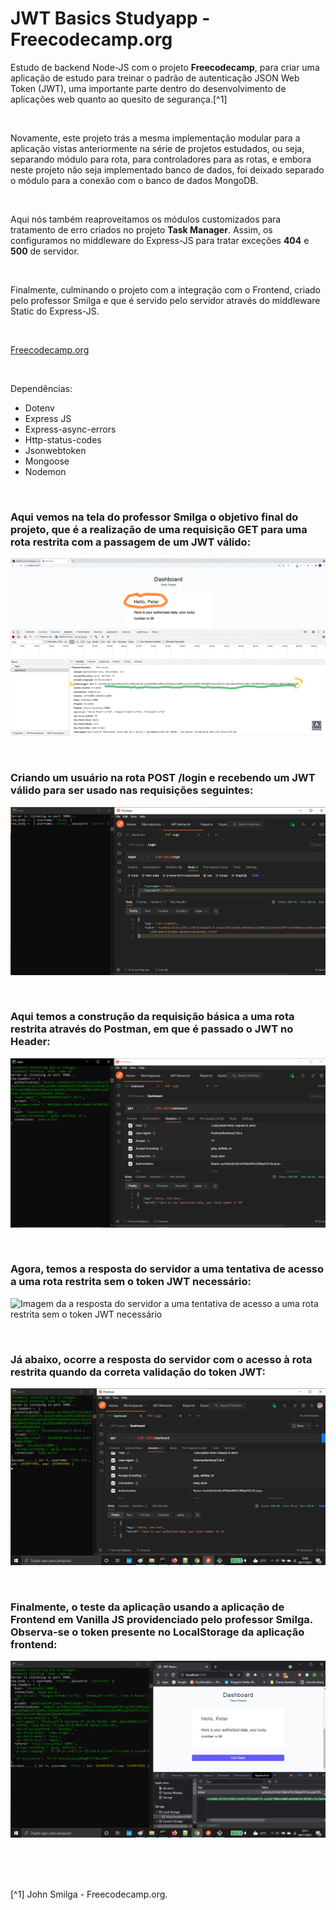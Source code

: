 # JWT Basics Studyapp - Freecodecamp.org


Estudo de backend Node-JS com o projeto **Freecodecamp**, para criar uma aplicação de estudo para treinar o padrão de autenticação JSON Web Token (JWT), uma importante parte dentro do desenvolvimento de aplicações web quanto ao quesito de segurança.[^1]


<br />




Novamente, este projeto trás a mesma implementação modular para a aplicação vistas anteriormente na série de projetos estudados, ou seja, separando módulo para rota, para controladores para as rotas, e embora neste projeto não seja implementado banco de dados, foi deixado separado o módulo para a conexão com o banco de dados MongoDB.


<br />

Aqui nós também reaproveitamos os módulos customizados para tratamento de erro criados no projeto **Task Manager**. Assim, os configuramos no middleware do Express-JS para tratar exceções **404** e **500** de servidor.

<br />

Finalmente, culminando o projeto com a integração com o Frontend, criado pelo professor Smilga e que é servido pelo servidor através do middleware Static do Express-JS.



<br />

[Freecodecamp.org](https://www.freecodecamp.org/learn/back-end-development-and-apis/)



<br />


Dependências:

- Dotenv
- Express JS
- Express-async-errors
- Http-status-codes
- Jsonwebtoken
- Mongoose
- Nodemon


<br />

### Aqui vemos na tela do professor Smilga o objetivo final do projeto, que é a realização de uma requisição GET para uma rota restrita com a passagem de um JWT válido:              
![Imagem o objetivo final do projeto](/public/images/objetivo-final-do-projeto-com-jwt.png)



<br />

### Criando um usuário na rota POST /login e recebendo um JWT válido para ser usado nas requisições seguintes:                
![Imagem do sucesso na criação de um usuário e do token JWT no sistema](/public/images/criando-user-e-retornando-jwt.png)




<br />

### Aqui temos a construção da requisição básica a uma rota restrita através do Postman, em que é passado o JWT no Header:                   
![Imagem da construção de uma requisição para rota restrita com um jwt](/public/images/construindo-uma-requisicao-contendo-jwt.png)





<br />

### Agora, temos a resposta do servidor a uma tentativa de acesso a uma rota restrita sem o token JWT necessário:                
![Imagem da a resposta do servidor a uma tentativa de acesso a uma rota restrita sem o token JWT necessário](/public/images/resposta-para-requisicao-não-autorizada-jwt.png)





<br />

### Já abaixo, ocorre a resposta do servidor com o acesso à rota restrita quando da correta validação do token JWT:                
![Imagem da resposta do servidor com o acesso à rota restrita quando da correta validação do token JWT](/public/images/resposta-a-uma-requisicao-autorizada-para-um-jwt.png)







<br />

### Finalmente, o teste da aplicação usando a aplicação de Frontend em Vanilla JS providenciado pelo professor Smilga. Observa-se o token presente no LocalStorage da aplicação frontend:                
![Imagem do teste da aplicação usando a aplicação de Frontend em Vanilla JS providenciado pelo professor Smilga](/public/images/testando-a-aplicacao-pelo-frontend.png)




<br />








<br />
<br />

[^1] John Smilga - Freecodecamp.org.






